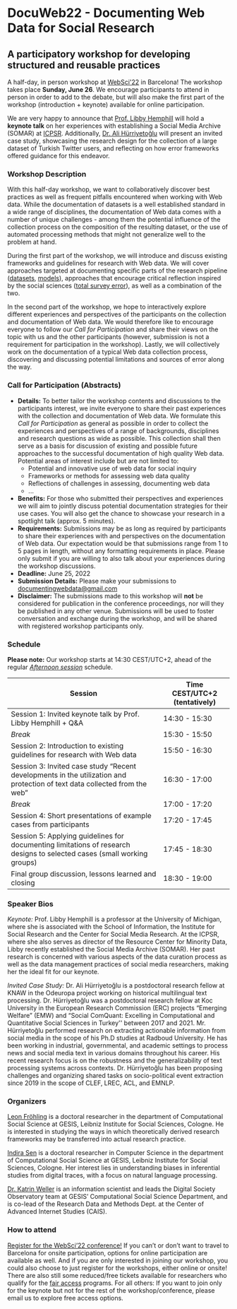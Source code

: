 # DocuWeb22 - Documenting Web Data for Social Research
## A participatory workshop for developing structured and reusable practices 
A half-day, in person workshop at [WebSci'22](https://websci22.webscience.org/) in Barcelona! The workshop takes place **Sunday, June 26**. We encourage participants to attend in person in order to add to the debate, but will also make the first part of the workshop (introduction + keynote) available for online participation.

We are very happy to announce that [Prof. Libby Hemphill](https://www.libbyh.com/) will hold a **keynote talk** on her experiences with establishing a Social Media Archive (SOMAR) at [ICPSR](https://www.icpsr.umich.edu/web/pages/). Additionally, [Dr. Ali Hürriyetoğlu](https://odeuropa.eu/team/ali-hurriyetoglu/) will present an invited case study, showcasing the research design for the collection of a large dataset of Turkish Twitter users, and reflecting on how error frameworks offered guidance for this endeavor.

### Workshop Description
With this half-day workshop, we want to collaboratively discover best practices as well as frequent pitfalls encountered when working with Web data. While the documentation of datasets is a well established standard in a wide range of disciplines, the documentation of Web data comes with a number of unique challenges - among them the potential influence of the collection process on the composition of the resulting dataset, or the use of automated processing methods that might not generalize well to the problem at hand. 

During the first part of the workshop, we will introduce and discuss existing frameworks and guidelines for research with Web data. We will cover approaches targeted at documenting specific parts of the research pipeline ([datasets](https://dl.acm.org/doi/10.1145/3458723), [models](https://dl.acm.org/doi/10.1145/3287560.3287596)), approaches that encourage critical reflection inspired by the social sciences ([total survey error](https://academic.oup.com/poq/article/85/S1/399/6359490)), as well as a combination of the two. 

In the second part of the workshop, we hope to interactively explore different experiences and perspectives of the participants on the collection and documentation of Web data. We would therefore like to encourage everyone to follow our *Call for Participation* and share their views on the topic with us and the other participants (however, submission is not a requirement for participation in the workshop). Lastly, we will collectively work on the documentation of a typical Web data collection process, discovering and discussing potential limitations and sources of error along the way.

### Call for Participation (Abstracts)
- **Details:** To better tailor the workshop contents and discussions to the participants interest, we invite everyone to share their past experiences with the collection and documentation of Web data. We formulate this *Call for Participation* as general as possible in order to collect the experiences and perspectives of a range of backgrounds, disciplines and research questions as wide as possible. This collection shall then serve as a basis for discussion of existing and possible future approaches to the successful documentation of high quality Web data. 
Potential areas of interest include but are not limited to:
    - Potential and innovative use of web data for social inquiry
    - Frameworks or methods for assessing web data quality
    - Reflections of challenges in assessing, documenting web data
    - ...
- **Benefits:** For those who submitted their perspectives and experiences we will aim to jointly discuss potential documentation strategies for their use cases. You will also get the chance to showcase your research in a spotlight talk (approx. 5 minutes).
- **Requirements:** Submissions may be as long as required by participants to share their experiences with and perspectives on the documentation of Web data. Our expectation would be that submissions range from 1 to 5 pages in length, without any formatting requirements in place. Please only submit if you are willing to also talk about your experiences during the workshop discussions.
- **Deadline:** June 25, 2022
- **Submission Details:** Please make your submissions to [documentingwebdata@gmail.com](mailto:documentingwebdata@gmail.com)
- **Disclaimer:** The submissions made to this workshop will **not** be considered for publication in the conference proceedings, nor will they be published in any other venue. Submissions will be used to foster conversation and exchange during the workshop, and will be shared with registered workshop participants only.

### Schedule

**Please note:** Our workshop starts at 14:30 CEST/UTC+2, ahead of the regular [*Afternoon session*](https://websci22.webscience.org/programme/schedule/) schedule.

| Session | Time CEST/UTC+2 (tentatively) |
|---------|------|
| Session 1: Invited keynote talk by Prof. Libby Hemphill + Q&A | 14:30 - 15:30 |
| *Break* | 15:30 - 15:50 |
| Session 2: Introduction to existing guidelines for research with Web data | 15:50 - 16:30 |
| Session 3: Invited case study “Recent developments in the utilization and protection of text data collected from the web” | 16:30 - 17:00 |
| *Break* | 17:00 - 17:20 |
| Session 4: Short presentations of example cases from participants | 17:20 - 17:45 |
| Session 5: Applying guidelines for documenting limitations of research designs to selected cases (small working groups) | 17:45 - 18:30 |
| Final group discussion, lessons learned and closing | 18:30 - 19:00 |

### Speaker Bios
*Keynote:* Prof. Libby Hemphill is a professor at the University of Michigan, where she is associated with the School of Information, the Institute for Social Research and the Center for Social Media Research. At the ICPSR, where she also serves as director of the Resource Center for Minority Data, Libby recently established the Social Media Archive (SOMAR). Her past research is concerned with various aspects of the data curation process as well as the data management practices of social media researchers, making her the ideal fit for our keynote.

*Invited Case Study:* Dr. Ali Hürriyetoğlu is a postdoctoral research fellow at KNAW in the Odeuropa project working on historical multilingual text processing. Dr. Hürriyetoğlu was a postdoctoral research fellow at Koc University in the European Research Commission (ERC) projects “Emerging Welfare” (EMW) and “Social ComQuant: Excelling in Computational and Quantitative Social Sciences in Turkey'' between 2017 and 2021. Mr. Hürriyetoğlu performed research on extracting actionable information from social media in the scope of his Ph.D studies at Radboud University. He has been working in industrial, governmental, and academic settings to process news and social media text in various domains throughout his career. His recent research focus is on the robustness and the generalizability of text processing systems across contexts. Dr. Hürriyetoğlu has been proposing challenges and organizing shared tasks on socio-political event extraction since 2019 in the scope of CLEF, LREC, ACL, and EMNLP.

### Organizers
[Leon Fröhling](https://www.gesis.org/en/institute/staff/person/Leon.Froehling?no_cache=1) is a doctoral researcher in the department of Computational Social Science at GESIS, Leibniz Institute for Social Sciences, Cologne. He is interested in studying the ways in which theoretically derived research frameworks may be transferred into actual research practice. 

[Indira Sen](https://indiiigo.github.io/) is a doctoral researcher in Computer Science in the department of Computational Social Science at GESIS, Leibniz Institute for Social Sciences, Cologne. Her interest lies in understanding biases in inferential studies from digital traces, with a focus on natural language processing.

[Dr. Katrin Weller](https://katrinweller.net/) is an information scientist and leads the Digital Society Observatory team at GESIS’ Computational Social Science Department, and is co-lead of the Research Data and Methods Dept. at the Center of Advanced Internet Studies (CAIS).

### How to attend
[Register for the WebSci’22 conference!](https://websci22.webscience.org/registration/) If you can’t or don’t want to travel to Barcelona for onsite participation, options for online participation are available as well. And if you are only interested in joining our workshop, you could also choose to just register for the workshops, either online or onsite! There are also still some reduced/free tickets available for researchers who qualify for the [fair access](https://websci22.webscience.org/registration/fair-access/) programs. For all others: If you want to join only for the keynote but not for the rest of the workshop/conference, please email us to explore free access options. 
